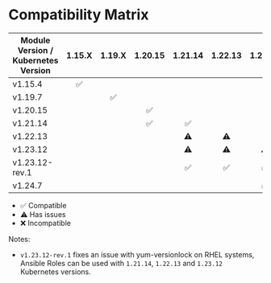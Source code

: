 # Compatibility Matrix

| Module Version / Kubernetes Version |       1.15.X       |       1.19.X       |      1.20.15       |      1.21.14       |      1.22.13       |      1.23.12       |       1.24.7       |
| ----------------------------------- | :----------------: | :----------------: | :----------------: | :----------------: | :----------------: | :----------------: | :----------------: |
| v1.15.4                             | :white_check_mark: |                    |                    |                    |                    |                    |                    |
| v1.19.7                             |                    | :white_check_mark: |                    |                    |                    |                    |                    |
| v1.20.15                            |                    |                    | :white_check_mark: |                    |                    |                    |                    |
| v1.21.14                            |                    |                    | :white_check_mark: | :white_check_mark: |                    |                    |                    |
| v1.22.13                            |                    |                    |                    |     :warning:      |     :warning:      |                    |                    |
| v1.23.12                            |                    |                    |                    |     :warning:      |     :warning:      |     :warning:      |                    |
| v1.23.12-rev.1                      |                    |                    |                    | :white_check_mark: | :white_check_mark: | :white_check_mark: |                    |
| v1.24.7                             |                    |                    |                    |                    |                    | :white_check_mark: | :white_check_mark: |

- :white_check_mark: Compatible
- :warning: Has issues
- :x: Incompatible

Notes:

- `v1.23.12-rev.1` fixes an issue with yum-versionlock on RHEL systems, Ansible Roles can be used with `1.21.14`, `1.22.13` and `1.23.12` Kubernetes versions.
